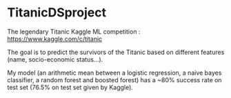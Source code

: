 # TitanicDSproject
The legendary Titanic Kaggle ML competition : https://www.kaggle.com/c/titanic
 
The goal is to predict the survivors of the Titanic based on different features (name, socio-economic status...). 
 
My model (an arithmetic mean between a logistic regression, a naive bayes classifier, a random forest and boosted forest) has a ~80% success rate on test set 
(76.5% on test set given by Kaggle).

